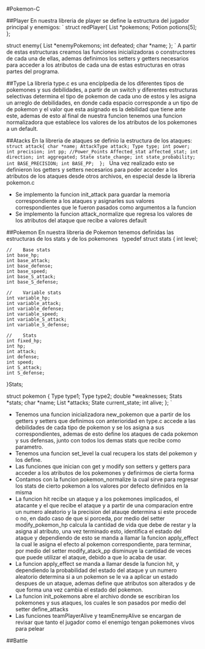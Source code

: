 #Pokemon-C

##Player
En nuestra libreria de player se define la estructura del jugador principal y enemigos: 
`
struct redPlayer{
    List *pokemons;
    Potion potions[5];
};

struct enemy{
    List *enemyPokemons;
    int defeated;
    char *name;
};
`
A partir de estas estructuras creamos las funciones inicializadoras o constructores de cada una de ellas, ademas definimos los setters y getters necesarios 
para acceder a los atributos de cada una de estas estructuras en otras partes del programa. 

##Type
La libreria type.c es una enciplpedia de los diferentes tipos de pokemones y sus debilidades, 
a partir de un switch y diferentes estructuras selectivas determina el tipo de pokemon de cada uno de estos y les asigna un
arreglo de debilidades, en donde cada espacio corresponde a un tipo de de pokemon y el valor que esta asignado es la debilidad que tiene ante este, 
ademas de esto al final de nuestra funcion tenemos una funcion normalizadora que establece los valores de los atributos de los pokemones a un default. 

##Atacks
En la libreria de ataques se definio la estructura de los ataques: 
`struct attack{
    char *name;
    AttackType attack;
    Type type;
    int power;
    int precision;
    int pp; //Power_Points
    Affected_stat affected_stat;
    int direction;
    int aggregated;
    State state_change;
    int state_probability;
    int BASE_PRECISION;
    int BASE_PP; 
};
`
Una vez realizado esto se definieron los getters y setters necesarios para poder acceder a los atributos de los ataques desde otros archivos, en especial desde la libreria pokemon.c

- Se implemento la funcion init_attack para guardar la memoria correspondiente a los ataques y asignarles sus valores correspondientes que le fueron pasados como argumentos a la funcion
- Se implemento la funcion attack_normalize que regresa los valores de los atributos del ataque que recibe a valores default

##Pokemon
En nuestra libreria de Pokemon tenemos definidas las estructuras de los stats y de los pokemones`
`
typedef struct stats
{
    int level;

    //    Base stats
    int base_hp;
    int base_attack;
    int base_defense;
    int base_speed;
    int base_S_attack;
    int base_S_defense;

    //    Variable stats
    int variable_hp;
    int variable_attack;
    int variable_defense;
    int variable_speed;
    int variable_S_attack;
    int variable_S_defense;

    //    Stats
    int fixed_hp;
    int hp;
    int attack;
    int defense;
    int speed;
    int S_attack;
    int S_defense;
}Stats;

struct pokemon
{
    Type type1;
    Type type2;
    double *weaknesses;
    Stats *stats;
    char *name;
    List *attacks;
    State current_state;
    int alive;
};
`
- Tenemos una funcion inicializadora new_pokemon que a partir de los getters y setters que definimos con anterioridad en type.c accede a las debilidades 
de cada tipo de pokemon y se los asigna a sus correspondientes, ademas de esto define los ataques de cada pokemon y sus defensas, junto con todos los demas stats
que recibe como parametro.
- Tenemos una funcion set_level la cual recupera los stats del pokemon y los define.
- Las funciones que inician con get y modify son setters y getters para acceder a los atributos de los pokemones y definirmos de cierta forma
- Contamos con la funcion pokemon_normalize la cual sirve para regresar los stats de cierto pokemon a los valores por defecto definidos en la misma
- La funcion hit recibe un ataque y a los pokemones implicados, el atacante y el que recibe el ataque y a partir de una comparacion entre un numero aleatorio y la 
precision del atauqe determina si este procede o no, en dado caso de que si porceda, por medio del setter modify_pokemon_hp calcula la cantidad de vida que debe de restar y la asigna al atributo, una vez terminado esto, identifica el estado del ataque y dependiendo de esto se manda a llamar la funcion apply_effect la cual le asigna el efecto al pokemon correspondiente, para terminar, por medio del setter modify_atack_pp disminuye la cantidad de veces que puede utilizar el ataque, debido a que lo acaba de usar. 
- La funcion apply_effect se manda a llamar desde la funcion hit, y dependiendo la probabilidad del estado del ataque y un numero aleatorio determina si 
a un pokemon se le va a aplicar un estado despues de un ataque, ademas define que atributos son alterados y de que forma una vez cambia el estado del pokemon. 
- La funcion init_pokemons abre el archivo donde se escribiran los pokemones y sus ataques, los cuales le son pasados por medio del setter define_attacks
- Las funciones teamPlayerAlive y teamEnemyAlive se encargan de revisar que tanto el jugador como el enemigo tengan pokemones vivos para pelear

##Battle



